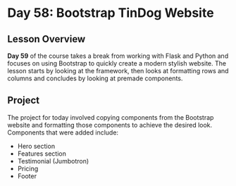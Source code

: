 # Day 58: Bootstrap TinDog Website
## Lesson Overview
**Day 59** of the course takes a break from working with Flask and Python and focuses on using Bootstrap to quickly create a modern stylish  website. The lesson starts by looking at the framework, then looks at formatting rows and columns and concludes by looking at premade components. 
## Project
The project for today involved copying components from the Bootstrap website and formatting those components to achieve the desired look. Components that were added include:
-	Hero section
-	Features section
-	Testimonial (Jumbotron)
-	Pricing
-	Footer
